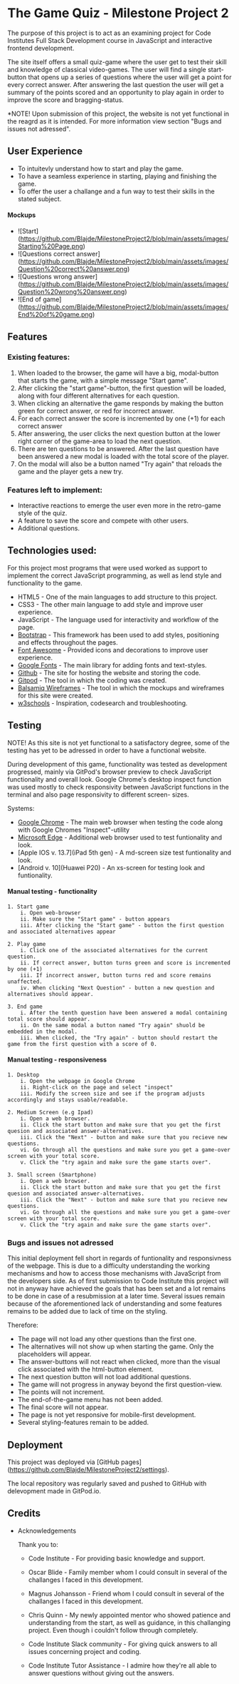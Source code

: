 # The Game Quiz - Milestone Project 2

The purpose of this project is to act as an examining project for Code Institutes Full Stack Development course in JavaScript and interactive frontend development.

The site itself offers a small quiz-game where the user get to test their skill and knowledge of classical video-games. The user will find a single start-button
that opens up a series of questions where the user will get a point for every correct answer. After answering the last question the user will get a summary 
of the points scored and an opportunity to play again in order to improve the score and bragging-status.

*NOTE! Upon submission of this project, the website is not yet functional in the reagrd as it is intended. For more information view section "Bugs and issues not adressed".

## User Experience

* To intuitevly understand how to start and play the game.
* To have a seamless experience in starting, playing and finishing the game.
* To offer the user a challange and a fun way to test their skills in the stated subject.

#### Mockups
- ![Start] (https://github.com/Blajde/MilestoneProject2/blob/main/assets/images/Starting%20Page.png)
- ![Questions correct answer] (https://github.com/Blajde/MilestoneProject2/blob/main/assets/images/Question%20correct%20answer.png)
- ![Questions wrong answer] (https://github.com/Blajde/MilestoneProject2/blob/main/assets/images/Question%20wrong%20answer.png)
- ![End of game] (https://github.com/Blajde/MilestoneProject2/blob/main/assets/images/End%20of%20game.png)

## Features

### Existing features:

1. When loaded to the browser, the game will have a big, modal-button that starts the game, with a simple message "Start game".
2. After clicking the "start game"-button, the first question will be loaded, along with four different alternatives for each question.
3. When clicking an alternative the game responds by making the button green for correct answer, or red for incorrect answer.
4. For each correct answer the score is incremented by one (+1) for each correct answer
5. After answering, the user clicks the next question button at the lower right corner of the game-area to load the next question.
6. There are ten questions to be answered. After the last question have been answered a new modal is loaded with the total score of the player.
7. On the modal will also be a button named "Try again" that reloads the game and the player gets a new try.

### Features left to implement:

* Interactive reactions to emerge the user even more in the retro-game style of the quiz.
* A feature to save the score and compete with other users.
* Additional questions.

## Technologies used:

For this project most programs that were used worked as support to implement the correct JavaScript programming, as well as lend style
and functionality to the game.

* HTML5	- One of the main languages to add structure to this project.
* CSS3	- The other main language to add style and improve user experience.
* JavaScript - The language used for interactivity and workflow of the page.
* [Bootstrap](https://getbootstrap.com/) - This framework has been used to add styles, positioning and effects throughout the pages.
* [Font Awesome](https://fontawesome.com/) - Provided icons and decorations to improve user experience.
* [Google Fonts](https://fonts.google.com/) - The main library for adding fonts and text-styles.
* [Github](https://github.com/) - The site for hosting the website and storing the code.
* [Gitpod](https://www.gitpod.io/) - The tool in which the coding was created.
* [Balsamiq Wireframes](https://balsamiq.com/wireframes/?gclid=CjwKCAjwsNiIBhBdEiwAJK4khu9EQ27ygdRJvQUFqBQkoBzQp0AZfQ3EvyJtonmeiEpHCB4mxe1IYRoCRg4QAvD_BwE) - The tool in which the mockups and wireframes for this site were created.
* [w3schools](https://www.w3schools.com/)  - Inspiration, codesearch and troubleshooting.


## Testing
NOTE! As this site is not yet functional to a satisfactory degree, some of the testing has yet to be adressed in order to have a functional website.

During development of this game, functionality was tested as development progressed, mainly via GitPod's browser preview to check JavaScript functionality and overall look. 
Google Chrome's desktop inspect function was used mostly to check responsivity between JavaScript functions in the terminal and also page responsivity to different screen-
sizes.

Systems:

* [Google Chrome](https://www.google.com/intl/sv/chrome/) - The main web browser when testing the code along with Google Chromes "Inspect"-utility
* [Microsoft Edge](https://www.microsoft.com/sv-se/edge) - Additional web browser used to test funtionality and look.
* [Apple IOS v. 13.7](iPad 5th gen) - A md-screen size test funtionality and look.
* [Android v. 10](Huawei P20) - An xs-screen for testing look and funtionality.

#### Manual testing - functionality

	1. Start game
		i. Open web-browser
		ii. Make sure the "Start game" - button appears
		iii. After clicking the "Start game" - button the first question and associated alternatives appear

	2. Play game
		i. Click one of the associated alternatives for the current question.
		ii. If correct answer, button turns green and score is incremented by one (+1)
		iii. If incorrect answer, button turns red and score remains unaffected.
		iv. When clicking "Next Question" - button a new question and alternatives should appear.

	3. End game
		i. After the tenth question have been answered a modal containing total score should appear.
		ii. On the same modal a button named "Try again" shuold be embedded in the modal.
		iii. When clicked, the "Try again" - button should restart the game from the first question with a score of 0.

#### Manual testing - responsiveness

	1. Desktop
		i. Open the webpage in Google Chrome
		ii. Right-click on the page and select "inspect"
		iii. Modify the screen size and see if the program adjusts accordingly and stays usable/readable.

	2. Medium Screen (e.g Ipad)
		i. Open a web browser.
		ii. Click the start button and make sure that you get the first quesion and associated answer-alternatives.
		iii. Click the "Next" - button and make sure that you recieve new questions.
		vi. Go through all the questions and make sure you get a game-over screen with your total score.
		v. Click the "try again and make sure the game starts over".

	3. Small screen (Smartphone)
		i. Open a web browser.
		ii. Click the start button and make sure that you get the first quesion and associated answer-alternatives.
		iii. Click the "Next" - button and make sure that you recieve new questions.
		vi. Go through all the questions and make sure you get a game-over screen with your total score.
		v. Click the "try again and make sure the game starts over".	

### Bugs and issues not adressed

This initial deployment fell short in regards of funtionality and responsivness of the webpage. This is due to a difficulty 
understanding the working mechanisms and how to access those mechanisms with JavaScript from the developers side. As of first 
submission to Code Institute this project will not in anyway have achieved the goals that has been set and a lot remains to be
done in case of a resubmission at a later time. Several issues remain because of the aforementioned lack of understanding and
some features remains to be added due to lack of time on the styling.

Therefore:
* The page will not load any other questions than the first one.
* The alternatives will not show up when starting the game. Only the placeholders will appear.
* The answer-buttons will not react when clicked, more than the visual click associated with the html-button element.
* The next question button will not load additional questions.
* The game will not progress in anyway beyond the first question-view.
* The points will not increment.
* The end-of-the-game menu has not been added.
* The final score will not appear.
* The page is not yet responsive for mobile-first development.
* Several styling-features remain to be added.


## Deployment

This project was deployed via [GitHub pages] (https://github.com/Blajde/MilestoneProject2/settings).

The local repository was regularly saved and pushed to GitHub with delevopment made in GitPod.io.

## Credits

* Acknowledgements

	Thank you to:
	- Code Institute - For providing basic knowledge and support.
	- Oscar Blide - Family member whom I could consult in several of the challanges I faced in this development.
	- Magnus Johansson - Friend whom I could consult in several of the challanges I faced in this development.
	
	- Chris Quinn - My newly appointed mentor who showed patience and understanding from the start, as well as guidance, in this challanging project. 
	Even though i couldn't follow through completely.

	- Code Institute Slack community - For giving quick answers to all issues concerning project and coding.
	- Code Institute Tutor Assistance - I admire how they're all able to answer questions without giving out the answers.
	


